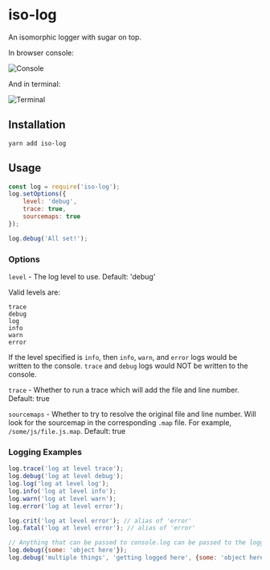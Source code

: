 # iso-log

An isomorphic logger with sugar on top.

In browser console:

![Console](https://raw.githubusercontent.com/kengoldfarb/iso-log/master/screenshots/console.png)

And in terminal:

![Terminal](https://raw.githubusercontent.com/kengoldfarb/iso-log/master/screenshots/terminal.png)

## Installation

```
yarn add iso-log
```

## Usage

```javascript
const log = require('iso-log');
log.setOptions({
	level: 'debug',
	trace: true,
	sourcemaps: true
});

log.debug('All set!');
```

### Options

```level``` - The log level to use.  Default: 'debug'

Valid levels are:

```
trace
debug
log
info
warn
error
```

If the level specified is ```info```, then ```info```, ```warn```, and ```error``` logs would be written to the console.  ```trace``` and ```debug``` logs would NOT be written to the console.

```trace``` - Whether to run a trace which will add the file and line number.  Default: true

```sourcemaps``` - Whether to try to resolve the original file and line number.  Will look for the sourcemap in the corresponding ```.map``` file.  For example, ```/some/js/file.js.map```.  Default: true

### Logging Examples

```javascript
log.trace('log at level trace');
log.debug('log at level debug');
log.log('log at level log');
log.info('log at level info');
log.warn('log at level warn');
log.error('log at level error');

log.crit('log at level error'); // alias of 'error'
log.fatal('log at level error'); // alias of 'error'

// Anything that can be passed to console.log can be passed to the logger
log.debug({some: 'object here'});
log.debug('multiple things', 'getting logged here', {some: 'object here'});
```
